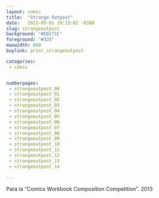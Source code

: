 ```yaml
---
layout: comic
title:  "Strange Outpost"
date:   2013-09-01 19:15:02 -0300
slug: strangeoutpost
background: "#E8171C"
foreground: "#333"
maxwidth: 800
buylink: print_strangeoutpost

categories:
 - comic


numberpages:
 - strangeoutpost_00
 - strangeoutpost_01
 - strangeoutpost_02
 - strangeoutpost_03
 - strangeoutpost_04
 - strangeoutpost_05
 - strangeoutpost_06
 - strangeoutpost_07
 - strangeoutpost_08
 - strangeoutpost_09
 - strangeoutpost_10
 - strangeoutpost_11
 - strangeoutpost_12
 - strangeoutpost_13
 - strangeoutpost_14
 
---
```


Para la "Comics Workbook Composition Competition". 2013